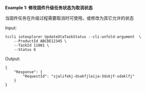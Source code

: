 **Example 1: 修改固件升级任务状态为取消状态**

当固件任务在升级过程需要取消时可使用。或修改为其它允许的状态



Input: 

```
tccli iotexplorer UpdateOtaTaskStatus --cli-unfold-argument  \
    --ProductId ABCDE12345 \
    --TaskId 11001 \
    --Status 6
```

Output: 
```
{
    "Response": {
        "RequestId": "sjalifekj-dsakfjleija-3dskjf-sdaklfj"
    }
}
```

